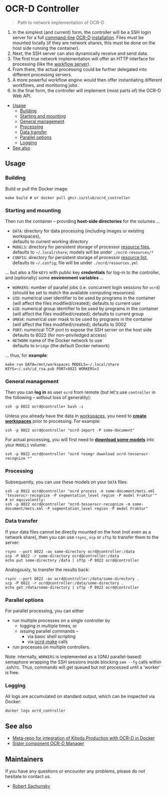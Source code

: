 # OCR-D Controller

> Path to network implementation of OCR-D

1. In the simplest (and current) form, the controller will be a SSH login server for a full [command-line](https://ocr-d.de/en/spec/cli) [OCR-D](https://ocr-d.de) [installation](https://github.com/OCR-D/ocrd_all). 
   Files must be mounted locally (if they are network shares, this must be done on the host side running the container).
2. Next, the SSH server can also dynamically receive and send data.
3. The first true network implementation will offer an HTTP interface for processing (like the [workflow server](https://github.com/OCR-D/core/pull/652)).
4. From there, the actual processing could be further delegated into different processing servers.
5. A more powerful workflow engine would then offer instantiating different workflows, and monitoring jobs.
6. In the final form, the controller will implement (most parts of) the OCR-D Web API.

 * [Usage](#usage)
   * [Building](#building)
   * [Starting and mounting](#starting-and-mounting)
   * [General management](#general-management)
   * [Processing](#processing)
   * [Data transfer](#data-transfer)
   * [Parallel options](#parallel-options)
   * [Logging](#logging)
 * [See also](#see-also)


## Usage

### Building

Build or pull the Docker image:

    make build # or docker pull ghcr.io/slub/ocrd_controller

### Starting and mounting

Then run the container – providing **host-side directories** for the volumes …

 * `DATA`: directory for data processing (including images or existing workspaces),  
   defaults to current working directory
 * `MODELS`: directory for persistent storage of processor [resource files](https://ocr-d.de/en/models),  
   defaults to `~/.local/share`; models will be under `./ocrd-resources/*`
 * `CONFIG`: directory for persistent storage of processor [resource list](https://ocr-d.de/en/models),  
   defaults to `~/.config`; file will be under `./ocrd/resources.yml`

… but also a file `KEYS` with public key **credentials** for log-in to the controller, and (optionally) some **environment variables** …

 * `WORKERS`: number of parallel jobs (i.e. concurrent login sessions for `ocrd`)
    (should be set to match the available computing resources)
 * `UID`: numerical user identifier to be used by programs in the container  
    (will affect the files modified/created); defaults to current user
 * `GID`: numerical group identifier to be used by programs in the container  
    (will affect the files modified/created); defaults to current group
 * `UMASK`: numerical user mask to be used by programs in the container  
    (will affect the files modified/created); defaults to 0002
 * `PORT`: numerical TCP port to expose the SSH server on the host side  
    defaults to 8022 (for non-priviledged access)
 * `NETWORK` name of the Docker network to use  
    defaults to `bridge` (the default Docker network)

… thus, for **example**:

    make run DATA=/mnt/workspaces MODELS=~/.local/share KEYS=~/.ssh/id_rsa.pub PORT=8022 WORKERS=3

### General management

Then you can **log in** as user `ocrd` from remote (but let's use `controller` in the following – 
without loss of generality):

    ssh -p 8022 ocrd@controller bash -i

Unless you already have the data in [workspaces](https://ocr-d.de/en/spec/glossary#workspace), 
you need to [**create workspaces**](https://ocr-d.de/en/user_guide#preparing-a-workspace) prior to processing.
For example:

    ssh -p 8022 ocrd@controller "ocrd-import -P some-document"

For actual processing, you will first need to [**download some models**](https://ocr-d.de/en/models)
into your `MODELS` volume:

    ssh -p 8022 ocrd@controller "ocrd resmgr download ocrd-tesserocr-recognize *"

### Processing

Subsequently, you can use these models on your `DATA` files:

    ssh -p 8022 ocrd@controller "ocrd process -m some-document/mets.xml 'tesserocr-recognize -P segmentation_level region -P model Fraktur'"
    # or equivalently:
    ssh -p 8022 ocrd@controller "ocrd-tesserocr-recognize -m some-document/mets.xml -P segmentation_level region -P model Fraktur"

### Data transfer

If your data files cannot be directly mounted on the host (not even as a network share),
then you can use `rsync`, `scp` or `sftp` to transfer them to the server:

    rsync --port 8022 -av some-directory ocrd@controller:/data
    scp -P 8022 -r some-directory ocrd@controller:/data
    echo put some-directory /data | sftp -P 8022 ocrd@controller

Analogously, to transfer the results back:

    rsync --port 8022 -av ocrd@controller:/data/some-directory .
    scp -P 8022 -r ocrd@controller:/data/some-directory .
    echo get /data/some-directory | sftp -P 8022 ocrd@controller

### Parallel options

For parallel processing, you can either
- run multiple processes on a single controller by
  - logging in multiple times, or
  - issuing parallel commands –
    * via basic shell scripting
    * via [ocrd-make](https://bertsky.github.io/workflow-configuration) calls
- run processes on multiple controllers.

Note: internally, `WORKERS` is implemented as a (GNU parallel-based) semaphore
wrapping the SSH sessions inside blocking `sem --fg` calls within .ssh/rc.
Thus, commands will get queued but not processed until a 'worker' is free.

### Logging

All logs are accumulated on standard output, which can be inspected via Docker:

    docker logs ocrd_controller

## See also

- [Meta-repo for integration of Kitodo.Production with OCR-D in Docker](https://github.com/slub/ocrd_kitodo)
- [Sister component OCR-D Manager](https://github.com/slub/ocrd_manager)

## Maintainers

If you have any questions or encounter any problems, please do not hesitate to contact us.

- [Robert Sachunsky](https://github.com/bertsky)

